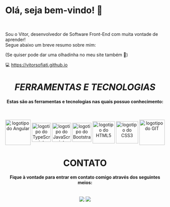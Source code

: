 ## <h1>**Olá, seja bem-vindo!** 👋</h1>

<br>
 <p>Sou o Vitor, desenvolvedor de Software Front-End com muita vontade de aprender!<br> 
Segue abaixo um breve resumo sobre mim:</p>
<p>(Se quiser pode dar uma olhadinha no meu site também 👀)</p>
<span>💻 </span><a href="https://vitorsofiati.github.io" target="_blank">https://vitorsofiati.github.io</a>
<br>

# <h1 align="center">_**FERRAMENTAS E TECNOLOGIAS**_</h1>
#### <p align="center">Estas são as ferramentas e tecnologias nas quais possuo conhecimento:
<br></p>


<div align="center" width="100%">
  <img src="https://cdn.jsdelivr.net/gh/devicons/devicon@latest/icons/angular/angular-original.svg" alt="logotipo do Angular" height="80px" width="80px" align="center">
  <img src="https://cdn.jsdelivr.net/gh/devicons/devicon@latest/icons/typescript/typescript-original.svg" alt="logotipo do TypeScript" height="60px" width="60px" display="block" align="center">
  <img src="https://cdn.jsdelivr.net/gh/devicons/devicon@latest/icons/javascript/javascript-original.svg" alt="logotipo do JavaScript" height="60px" width="60px" align="center">
  <img src="https://cdn.jsdelivr.net/gh/devicons/devicon@latest/icons/bootstrap/bootstrap-original.svg" alt="logotipo do Bootstrap" height="60px" width="60px" align="center">                    
  <img src="https://cdn.jsdelivr.net/gh/devicons/devicon@latest/icons/html5/html5-plain-wordmark.svg" alt="logotipo do HTML5" height="70px" width="70px" align="center">          
  <img src="https://cdn.jsdelivr.net/gh/devicons/devicon@latest/icons/css3/css3-plain-wordmark.svg" alt="logotipo do CSS3" height="70px" width="70px" align="center">
  <img src="https://cdn.jsdelivr.net/gh/devicons/devicon@latest/icons/git/git-plain-wordmark.svg" alt="logotipo do GIT" height="80px" width="80px" align="center">
</div> 


# <h1 align="center">**CONTATO**</h1>
#### <p align="center">Fique à vontade para entrar em contato comigo através dos seguintes meios:</p>
<br>
<div align="center" display="flex">
<a href = "mailto:vitorsofiati@outlook.com"><img loading="lazy" src="https://img.shields.io/badge/Microsoft%20Outlook-0078D4.svg?style=for-the-badge&logo=Microsoft-Outlook&logoColor=white" target="_blank"></a>
<a href="https://www.linkedin.com/in/vitorsofiati" target="_blank"><img loading="lazy" src="https://img.shields.io/badge/-LinkedIn-%230077B5?style=for-the-badge&logo=linkedin&logoColor=white" target="_blank"></a>   
  
</div>
